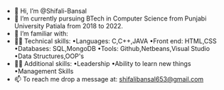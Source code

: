 - 👋 Hi, I’m @Shifali-Bansal
- 🌱 I’m currently pursuing BTech in Computer Science from Punjabi University Patiala from 2018 to 2022.
- 💞️ I’m familiar with:
- 👮‍♀️ Technical skills:
     •Languages: C,C++,JAVA
     •Front end: HTML,CSS
     •Databases: SQL,MongoDB
     •Tools: Github,Netbeans,Visual Studio
     •Data Structures,OOP's
- 👩‍🎓 Additional skills:
     •Leadership
     •Ability to learn new things
     •Management Skills
- 📫 To reach me drop a message at: shifalibansal653@gmail.com 


